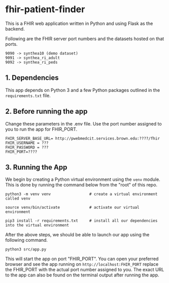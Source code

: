 # fhir-patient-finder

This is a FHIR web application written in Python and using Flask as the backend.

Following are the FHIR server port numbers and the datasets hosted on that ports.

```
9090 -> synthea10 (demo dataset)
9091 -> synthea_ri_adult
9092 -> synthea_ri_peds
```

## 1. Dependencies
This app depends on Python 3 and a few Python packages outlined in the `requirements.txt` file. 

## 2. Before running the app

Change these parameters in the .env file. Use the port number assigned to you to run the app for FHIR_PORT.

```
FHIR_SERVER_BASE_URL= http://pwebmedcit.services.brown.edu:????/fhir
FHIR_USERNAME = ???
FHIR_PASSWORD = ???
FHIR_PORT=????
```

## 3. Running the App

We begin by creating a Python virtual environment using the `venv` module. This is done by running the command below from the "root" of this repo. 

```
python3 -m venv venv                 # create a virtual environment called venv

source venv/bin/activate             # activate our virtual environment

pip3 install -r requirements.txt     # install all our dependencies into the virtual environment
```


After the above steps, we should be able to launch our app using the following command.

```
python3 src/app.py
```


This will start the app on port "FHIR_PORT". You can open your preferred browser and see the app running on `http://localhost:FHIR_PORT` replace the FHIR_PORT with the actual port number assigned to you. 
The exact URL to the app can also be found on the terminal output after running the app.


